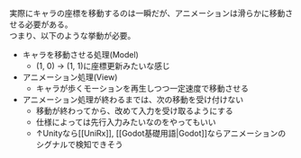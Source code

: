 実際にキャラの座標を移動するのは一瞬だが、アニメーションは滑らかに移動させる必要がある。  
つまり、以下のような挙動が必要。

* キャラを移動させる処理(Model)
	- (1, 0) -> (1, 1)に座標更新みたいな感じ
* アニメーション処理(View)
	- キャラが歩くモーションを再生しつつ一定速度で移動させる
* アニメーション処理が終わるまでは、次の移動を受け付けない
	- 移動が終わってから、改めて入力を受け取るようにする
	- 仕様によっては先行入力みたいなのをやってもいい
	- ↑Unityなら[[UniRx]], [[Godot基礎用語|Godot]]ならアニメーションのシグナルで検知できそう
